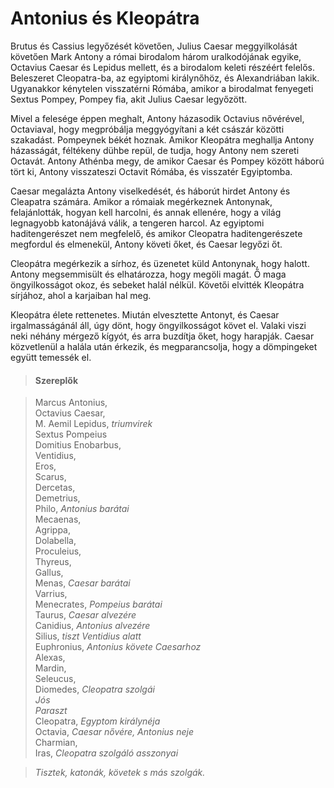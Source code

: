 <!-- ======================================================================
--- Search engine
title:          Antonius és Kleopátra
keywords:       Antonius, Kleopátra, tragédia
description:    William Shakespeare: Antonius és Kleopátra.
--- Menu system
order:          10
text:           Antonius és Kleopátra
hidden:         false
umbel:          false
--- Page properties
id:             /tragedies/antony-and-cleopatra
document:       
layout:         layout-2-left
$-left:         play-list
searchable:     true
======================================================================= -->

# Antonius és Kleopátra

Brutus és Cassius legyőzését követően, Julius Caesar meggyilkolását követően
Mark Antony a római birodalom három uralkodójának egyike, Octavius Caesar és
Lepidus mellett, és a birodalom keleti részéért felelős. Beleszeret Cleopatra-ba,
az egyiptomi királynőhöz, és Alexandriában lakik. Ugyanakkor kénytelen visszatérni
Rómába, amikor a birodalmat fenyegeti Sextus Pompey, Pompey fia, akit Julius
Caesar legyőzött.

Mivel a felesége éppen meghalt, Antony házasodik Octavius nővérével, Octaviaval,
hogy megpróbálja meggyógyítani a két császár közötti szakadást. Pompeynek békét
hoznak. Amikor Kleopátra meghallja Antony házasságát, féltékeny dühbe repül, de
tudja, hogy Antony nem szereti Octavát. Antony Athénba megy, de amikor Caesar és
Pompey között háború tört ki, Antony visszateszi Octavit Rómába, és visszatér
Egyiptomba.

Caesar megalázta Antony viselkedését, és háborút hirdet Antony és Cleapatra
számára. Amikor a rómaiak megérkeznek Antonynak, felajánlották, hogyan kell
harcolni, és annak ellenére, hogy a világ legnagyobb katonájává válik, a tengeren
harcol. Az egyiptomi haditengerészet nem megfelelő, és amikor Cleopatra
haditengerészete megfordul és elmenekül, Antony követi őket, és Caesar legyőzi őt.

Cleopátra megérkezik a sírhoz, és üzenetet küld Antonynak, hogy halott. Antony
megsemmisült és elhatározza, hogy megöli magát. Ő maga öngyilkosságot okoz, és
sebeket halál nélkül. Követői elvitték Kleopátra sírjához, ahol a karjaiban hal
meg.

Kleopátra élete rettenetes. Miután elvesztette Antonyt, és Caesar irgalmasságánál
áll, úgy dönt, hogy öngyilkosságot követ el. Valaki viszi neki néhány mérgező
kígyót, és arra buzdítja őket, hogy harapják. Caesar közvetlenül a halála után
érkezik, és megparancsolja, hogy a dömpingeket együtt temessék el.

>   #### Szereplők
    
>   Marcus Antonius,  
    Octavius Caesar,  
    M. Aemil Lepidus, _triumvirek_  
    Sextus Pompeius  
    Domitius Enobarbus,  
    Ventidius,  
    Eros,  
    Scarus,  
    Dercetas,  
    Demetrius,  
    Philo, _Antonius barátai_  
    Mecaenas,  
    Agrippa,  
    Dolabella,  
    Proculeius,  
    Thyreus,  
    Gallus,  
    Menas, _Caesar barátai_  
    Varrius,  
    Menecrates, _Pompeius barátai_  
    Taurus, _Caesar alvezére_  
    Canidius, _Antonius alvezére_  
    Silius, _tiszt Ventidius alatt_  
    Euphronius, _Antonius követe Caesarhoz_  
    Alexas,  
    Mardin,  
    Seleucus,  
    Diomedes, _Cleopatra szolgái_  
    _Jós_  
    _Paraszt_  
    Cleopatra, _Egyptom királynéja_  
    Octavia, _Caesar nővére, Antonius neje_  
    Charmian,  
    Iras, _Cleopatra szolgáló asszonyai_
    
>   _Tisztek, katonák, követek s más szolgák._
